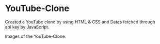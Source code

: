 # YouTube-Clone

Created a YouTube clone by using HTML & CSS and Datas fetched through api key by JavaScript.

Images of the YouTube-Clone.
